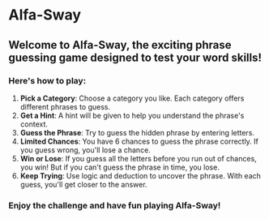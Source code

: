 # Alfa-Sway

## Welcome to Alfa-Sway, the exciting phrase guessing game designed to test your word skills!



### Here's how to play:

1. **Pick a Category**: Choose a category you like. Each category offers different phrases to guess.
1. **Get a Hint**: A hint will be given to help you understand the phrase's context.
1. **Guess the Phrase**: Try to guess the hidden phrase by entering letters.
1. **Limited Chances**: You have 6 chances to guess the phrase correctly. If you guess wrong, you'll lose a chance.
1. **Win or Lose**: If you guess all the letters before you run out of chances, you win! But if you can't guess the phrase in time, you lose.
1. **Keep Trying**: Use logic and deduction to uncover the phrase. With each guess, you'll get closer to the answer.

### Enjoy the challenge and have fun playing Alfa-Sway!
